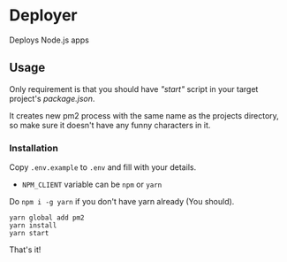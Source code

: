 # Deployer

Deploys Node.js apps

## Usage

Only requirement is that you should have _"start"_ script in your target project's _package.json_.

It creates new pm2 process with the same name as the projects directory, so make sure it doesn't have any funny characters in it.

### Installation

Copy `.env.example` to `.env` and fill with your details.

* `NPM_CLIENT` variable can be `npm` or `yarn`

Do `npm i -g yarn` if you don't have yarn already (You should).

```
yarn global add pm2
yarn install
yarn start
```

That's it!